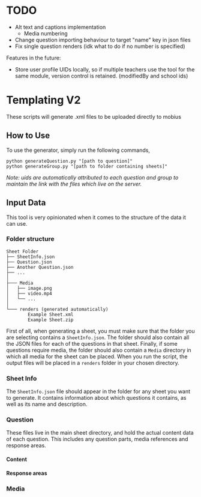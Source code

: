 # TODO
 - Alt text and captions implementation
    - Media numbering
 - Change question importing behaviour to target "name" key in json files
 - Fix single question renders (idk what to do if no number is specified)

Features in the future:
 - Store user profile UIDs locally, so if multiple teachers use the tool for the same module, version control is retained. (modifiedBy and school ids)


# Templating V2
These scripts will generate .xml files to be uploaded directly to mobius

## How to Use
To use the generator, simply run the following commands,
```
python generateQuestion.py "[path to question]"
python generateGroup.py "[path to folder containing sheets]"
```

*Note: uids are automatically attributed to each question and group to maintain the link with the files which live on the server.*

## Input Data
This tool is very opinionated when it comes to the structure of the data it can use.

### Folder structure
```
Sheet Folder
├── SheetInfo.json
├── Question.json
├── Another Question.json
├── ...
│
├─── Media
│   ├── image.png
│   ├── video.mp4
│   └── ...
│
└─── renders (generated automatically)
        Example Sheet.xml
        Example Sheet.zip
```

First of all, when generating a sheet, you must make sure that the folder you are selecting contains a `SheetInfo.json`. The folder should also contain all the JSON files for each of the questions in that sheet. Finally, if some questions require media, the folder should also contain a `Media` directory in which all media for the sheet can be placed. When you run the script, the output files will be placed in a `renders` folder in your chosen directory.

### Sheet Info
The `SheetInfo.json` file should appear in the folder for any sheet you want to generate. It contains information about which questions it contains, as well as its name and description.

### Question
These files live in the main sheet directory, and hold the actual content data of each question. This includes any question parts, media references and response areas.
#### Content
#### Response areas

### Media
